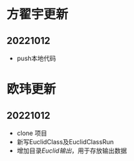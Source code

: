 # 方翟宇更新
## 20221012 
- push本地代码

# 欧玮更新
## 20221012 
- clone 项目
- 新写EuclidClass及EuclidClassRun
- 增加目录*Euclid输出*，用于存放输出数据